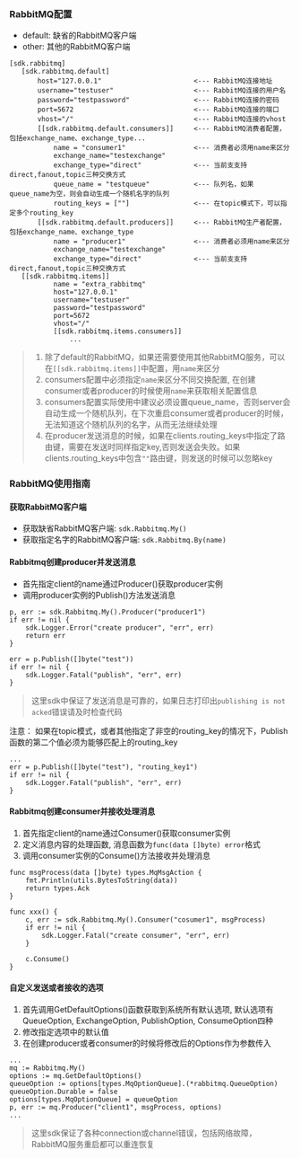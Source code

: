 ### RabbitMQ配置

- default: 缺省的RabbitMQ客户端
- other: 其他的RabbitMQ客户端
 
 ```
[sdk.rabbitmq]
    [sdk.rabbitmq.default]
        host="127.0.0.1"                       <--- RabbitMQ连接地址
        username="testuser"                    <--- RabbitMQ连接的用户名
        password="testpassword"                <--- RabbitMQ连接的密码
        port=5672                              <--- RabbitMQ连接的端口         
        vhost="/"                              <--- RabbitMQ连接的vhost
        [[sdk.rabbitmq.default.consumers]]     <--- RabbitMQ消费者配置，包括exchange_name、exchange_type...
            name = "consumer1"                 <--- 消费者必须用name来区分
            exchange_name="testexchange"
            exchange_type="direct"             <--- 当前支支持direct,fanout,topic三种交换方式
            queue_name = "testqueue"           <--- 队列名，如果queue_name为空，则会自动生成一个随机名字的队列
            routing_keys = [""]                <--- 在topic模式下，可以指定多个routing_key
        [[sdk.rabbitmq.default.producers]]     <--- RabbitMQ生产者配置，包括exchange_name、exchange_type
            name = "producer1"                 <--- 消费者必须用name来区分
            exchange_name="testexchange"
            exchange_type="direct"             <--- 当前支支持direct,fanout,topic三种交换方式
    [[sdk.rabbitmq.items]]
            name = "extra_rabbitmq"
            host="127.0.0.1"
            username="testuser"
            password="testpassword"
            port=5672
            vhost="/"
            [[sdk.rabbitmq.items.consumers]]
                ...
```
> 1. 除了default的RabbitMQ，如果还需要使用其他RabbitMQ服务，可以在`[[sdk.rabbitmq.items]]`中配置，用`name`来区分
> 3. consumers配置中必须指定`name`来区分不同交换配置, 在创建consumer或者producer的时候使用`name`来获取相关配置信息
> 4. consumers配置实际使用中建议必须设置queue_name，否则server会自动生成一个随机队列，在下次重启consumer或者producer的时候，无法知道这个随机队列的名字，从而无法继续处理
> 5. 在producer发送消息的时候，如果在clients.routing_keys中指定了路由键，需要在发送时同样指定key,否则发送会失败。如果clients.routing_keys中包含`""`路由键，则发送的时候可以忽略key

### RabbitMQ使用指南
  
#### 获取RabbitMQ客户端

- 获取缺省RabbitMQ客户端: `sdk.Rabbitmq.My()`
- 获取指定名字的RabbitMQ客户端: `sdk.Rabbitmq.By(name)`
    
#### Rabbitmq创建producer并发送消息

- 首先指定client的name通过Producer()获取producer实例
- 调用producer实例的Publish()方法发送消息

```
p, err := sdk.Rabbitmq.My().Producer("producer1")
if err != nil {
	sdk.Logger.Error("create producer", "err", err)
    return err
}

err = p.Publish([]byte("test"))
if err != nil {
	sdk.Logger.Fatal("publish", "err", err)
}
```

> 这里sdk中保证了发送消息是可靠的，如果日志打印出`publishing is not acked`错误请及时检查代码

注意： 如果在topic模式，或者其他指定了非空的routing_key的情况下，Publish函数的第二个值必须为能够匹配上的routing_key
```
...
err = p.Publish([]byte("test"), "routing_key1")
if err != nil {
	sdk.Logger.Fatal("publish", "err", err)
}
```

#### Rabbitmq创建consumer并接收处理消息

1. 首先指定client的name通过Consumer()获取consumer实例
2. 定义消息内容的处理函数, 消息函数为`func(data []byte) error`格式
3. 调用consumer实例的Consume()方法接收并处理消息

```
func msgProcess(data []byte) types.MqMsgAction {
	fmt.Println(utils.BytesToString(data))
	return types.Ack
}

func xxx() {
    c, err := sdk.Rabbitmq.My().Consumer("cosumer1", msgProcess)
	if err != nil {
		sdk.Logger.Fatal("create consumer", "err", err)
	}

    c.Consume()
}
```

#### 自定义发送或者接收的选项
1. 首先调用GetDefaultOptions()函数获取到系统所有默认选项, 默认选项有QueueOption, ExchangeOption, PublishOption, ConsumeOption四种
2. 修改指定选项中的默认值
2. 在创建producer或者consumer的时候将修改后的Options作为参数传入

```
...
mq := Rabbitmq.My()
options := mq.GetDefaultOptions()
queueOption := options[types.MqOptionQueue].(*rabbitmq.QueueOption)
queueOption.Durable = false
options[types.MqOptionQueue] = queueOption
p, err := mq.Producer("client1", msgProcess, options)
... 
```

> 这里sdk保证了各种connection或channel错误，包括网络故障，RabbitMQ服务重启都可以重连恢复